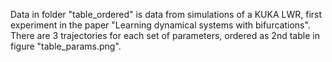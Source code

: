 Data in folder "table_ordered" is data from simulations of a KUKA LWR, first experiment in the paper "Learning dynamical systems with bifurcations".
There are 3 trajectories for each set of parameters, ordered as 2nd table in figure "table_params.png".
